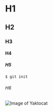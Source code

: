 # H1
## H2
### H3
#### H4
##### H5
```
$ git init
```
###### H6
![Image of Yaktocat](https://octodex.github.com/images/yaktocat.png)
